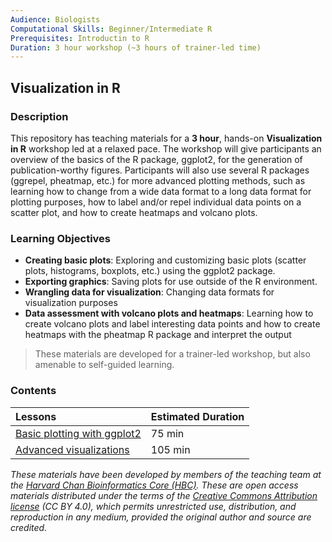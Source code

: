 ```yaml
---
Audience: Biologists
Computational Skills: Beginner/Intermediate R
Prerequisites: Introductin to R
Duration: 3 hour workshop (~3 hours of trainer-led time)
---
```


## Visualization in R

### Description
This repository has teaching materials for a **3 hour**, hands-on **Visualization in R** workshop led at a relaxed pace. The workshop will give participants an overview of the basics of the R package, ggplot2, for the generation of publication-worthy figures. Participants will also use several R packages (ggrepel, pheatmap, etc.) for more advanced plotting methods, such as learning how to change from a wide data format to a long data format for plotting purposes, how to label and/or repel individual data points on a scatter plot, and how to create heatmaps and volcano plots. 

### Learning Objectives

* **Creating basic plots**: Exploring and customizing basic plots (scatter plots, histograms, boxplots, etc.) using the ggplot2 package.
* **Exporting graphics**: Saving plots for use outside of the R environment.
* **Wrangling data for visualization**: Changing data formats for visualization purposes
* **Data assessment with volcano plots and heatmaps**: Learning how to create volcano plots and label interesting data points and how to create heatmaps with the pheatmap R package and interpret the output

> These materials are developed for a trainer-led workshop, but also amenable to self-guided learning.


### Contents

| Lessons            | Estimated Duration |
|:------------------------|:----------|
|[Basic plotting with ggplot2](lessons/01_basics_ggplot2.md) | 75 min |
|[Advanced visualizations](lessons/02_advanced_visualization.md) | 105 min |

*These materials have been developed by members of the teaching team at the [Harvard Chan Bioinformatics Core (HBC)](http://bioinformatics.sph.harvard.edu/). These are open access materials distributed under the terms of the [Creative Commons Attribution license](https://creativecommons.org/licenses/by/4.0/) (CC BY 4.0), which permits unrestricted use, distribution, and reproduction in any medium, provided the original author and source are credited.*
